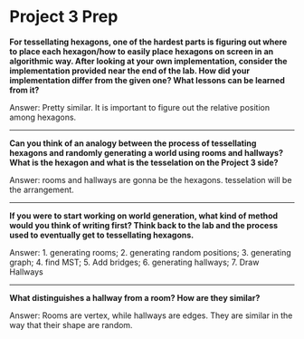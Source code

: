 # Project 3 Prep

**For tessellating hexagons, one of the hardest parts is figuring out where to place each hexagon/how to easily place hexagons on screen in an algorithmic way.
After looking at your own implementation, consider the implementation provided near the end of the lab.
How did your implementation differ from the given one? What lessons can be learned from it?**

Answer: Pretty similar. It is important to figure out the relative position among hexagons.

-----

**Can you think of an analogy between the process of tessellating hexagons and randomly generating a world using rooms and hallways?
What is the hexagon and what is the tesselation on the Project 3 side?**

Answer: rooms and hallways are gonna be the hexagons. tesselation will be the arrangement.

-----
**If you were to start working on world generation, what kind of method would you think of writing first? 
Think back to the lab and the process used to eventually get to tessellating hexagons.**

Answer: 1. generating rooms; 2. generating random positions; 3. generating graph; 4. find MST; 5. Add bridges;
6. generating hallways; 7. Draw Hallways

-----
**What distinguishes a hallway from a room? How are they similar?**

Answer: Rooms are vertex, while hallways are edges. They are similar in the way that their shape are random.
